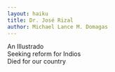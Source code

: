 ```yaml
---
layout: haiku
title: Dr. José Rizal
author: Michael Lance M. Domagas
---
```


An Illustrado<br>
Seeking reform for Indios<br>
Died for our country<br>
